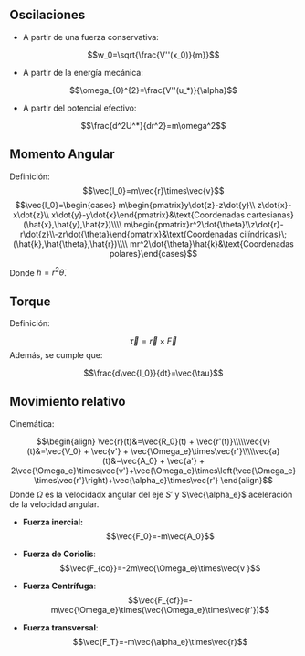 
## Oscilaciones 

- A partir de una fuerza conservativa: 

$$w_0=\sqrt{\frac{V''(x_0)}{m}}$$ 
- A partir de la energía mecánica: 

$$\omega_{0}^{2}=\frac{V''(u_*)}{\alpha}$$ 
- A partir del potencial efectivo: 

$$\frac{d^2U^*}{dr^2}=m\omega^2$$ 

## Momento Angular 

Definición: $$\vec{l_0}=m\vec{r}\times\vec{v}$$ 
$$\vec{l_0}=\begin{cases}
m\begin{pmatrix}y\dot{z}-z\dot{y}\\
z\dot{x}-x\dot{z}\\
x\dot{y}-y\dot{x}\end{pmatrix}&\text{Coordenadas cartesianas}(\hat{x},\hat{y},\hat{z})\\\\
m\begin{pmatrix}r^2\dot{\theta}\\z\dot{r}-r\dot{z}\\-zr\dot{\theta}\end{pmatrix}&\text{Coordenadas cilíndricas}\;(\hat{k},\hat{\theta},\hat{r})\\\\ mr^2\dot{\theta}\hat{k}&\text{Coordenadas polares}\end{cases}$$

Donde $h = r^2\dot{\theta}$. 

## Torque 

Definición: 

$$\vec{\tau}=\vec{r}\times\vec{F}$$ 
Además, se cumple que: 

$$\frac{d\vec{l_0}}{dt}=\vec{\tau}$$ 
## Movimiento relativo 

Cinemática: 

$$\begin{align}
\vec{r}(t)&=\vec{R_0}(t) + \vec{r'(t)}\\\\\vec{v}(t)&=\vec{V_0} + \vec{v'} + \vec{\Omega_e}\times\vec{r'}\\\\\vec{a}(t)&=\vec{A_0} + \vec{a'} + 2\vec{\Omega_e}\times\vec{v'}+\vec{\Omega_e}\times\left(\vec{\Omega_e}\times\vec{r'}\right)+\vec{\alpha_e}\times\vec{r'}
\end{align}$$ 
Donde $\Omega$ es la velocidadx angular del eje $S'$ y $\vec{\alpha_e}$ aceleración de la velocidad angular. 

- **Fuerza inercial:** $$\vec{F_0}=-m\vec{A_0}$$
- **Fuerza de Coriolis**: $$\vec{F_{co}}=-2m\vec{\Omega_e}\times\vec{v }$$
- **Fuerza Centrífuga**: 
$$\vec{F_{cf}}=-m\vec{\Omega_e}\times(\vec{\Omega_e}\times\vec{r'})$$

- **Fuerza transversal**: $$\vec{F_T}=-m\vec{\alpha_e}\times\vec{r}$$
